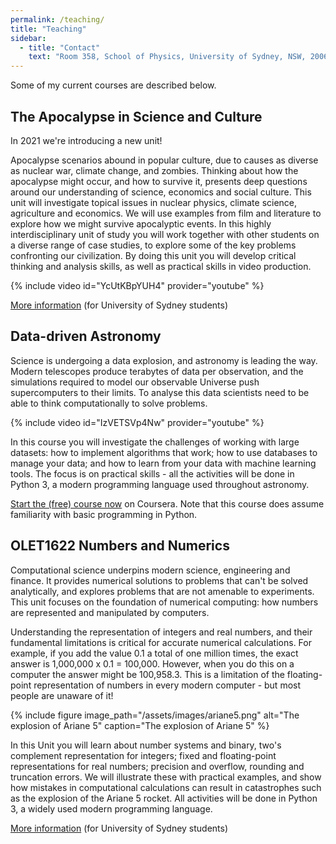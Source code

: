 ```yaml
---
permalink: /teaching/
title: "Teaching"
sidebar:
  - title: "Contact"
    text: "Room 358, School of Physics, University of Sydney, NSW, 2006"
---
```


Some of my current courses are described below.

## The Apocalypse in Science and Culture

In 2021 we're introducing a new unit!

Apocalypse scenarios abound in popular culture, due to causes as diverse as nuclear war, climate change, and zombies. Thinking about how the apocalypse might occur, and how to survive it, presents deep questions around our understanding of science, economics and social culture. This unit will investigate topical issues in nuclear physics, climate science, agriculture and economics. We will use examples from film and literature to explore how we might survive apocalyptic events. In this highly interdisciplinary unit of study you will work together with other students on a diverse range of case studies, to explore some of the key problems confronting our civilization. By doing this unit you will develop critical thinking and analysis skills, as well as practical skills in video production. 

{% include video id="YcUtKBpYUH4" provider="youtube" %}

[More information](https://www.sydney.edu.au/units/OLES1602) (for University of Sydney students)


## Data-driven Astronomy

Science is undergoing a data explosion, and astronomy is leading the way. 
Modern telescopes produce terabytes of data per observation, and the 
simulations required to model our observable Universe push supercomputers 
to their limits. To analyse this data scientists need to be able to think 
computationally to solve problems. 

{% include video id="IzVETSVp4Nw" provider="youtube" %}

In this course you will investigate the challenges of working with large datasets: how to implement algorithms that work; how to use databases to manage your data; and how to learn from your data with machine learning tools. The focus is on practical skills - all the activities will be done in Python 3, a modern programming language used throughout astronomy.


[Start the (free) course now](https://www.coursera.org/learn/data-driven-astronomy) on Coursera. Note that this course does assume familiarity with basic programming in Python.



## OLET1622 Numbers and Numerics

Computational science underpins modern science, engineering and finance. 
It provides numerical solutions to problems that can't be solved 
analytically, and explores problems that are not amenable to experiments. 
This unit focuses on the foundation of numerical computing: how numbers 
are represented and manipulated by computers. 

Understanding the representation of integers and real numbers, and their 
fundamental limitations is critical for accurate numerical calculations. 
For example, if you add the value 0.1 a total of one million times, the 
exact answer is 1,000,000 x 0.1 = 100,000. However, when you do this on 
a computer the answer might be 100,958.3. This is a limitation of the 
floating-point representation of numbers in every modern computer - but 
most people are unaware of it! 

{% include figure image_path="/assets/images/ariane5.png" alt="The explosion of Ariane 5" caption="The explosion of Ariane 5" %}

In this Unit you will learn about number systems and binary, two's complement representation for integers; fixed and floating-point representations for real numbers; precision and overflow, rounding and truncation errors. We will illustrate these with practical examples, and show how mistakes in computational calculations can result in catastrophes such as the explosion of the Ariane 5 rocket. All activities will be done in Python 3, a widely used modern programming language.

[More information](https://sydney.edu.au/courses/units-of-study/2018/olet/olet1622.html) (for University of Sydney students)
